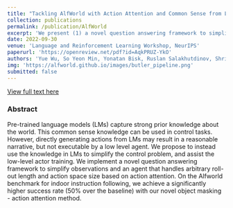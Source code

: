 ```yaml
---
title: "Tackling AlfWorld with Action Attention and Common Sense from Language Models"
collection: publications
permalink: /publication/AlfWorld
excerpt: 'We present (1) a novel question answering framework to simplify observation and (2) an action attention framework to handle large and variable size action space for the AlfWorld simulator.'
date: 2022-09-30
venue: 'Language and Reinforcement Learning Workshop, NeurIPS'
paperurl: 'https://openreview.net/pdf?id=AqkPRUZ-YkO'
authors: 'Yue Wu, So Yeon Min, Yonatan Bisk, Ruslan Salakhutdinov, Shrimai Prabhumoye'
img: 'https://alfworld.github.io/images/butler_pipeline.png'
submitted: false
---
```

[View full text here](https://openreview.net/pdf?id=AqkPRUZ-YkO)

<!-- <img src="https://www.yuewu.ml/files/demos/UWAC.gif"
     alt="Figure Illustration"/> -->
### Abstract
Pre-trained language models (LMs) capture strong prior knowledge about the world. This common sense knowledge can be used in control tasks. However, directly generating actions from LMs may result in a reasonable narrative, but not executable by a low level agent. We propose to instead use the knowledge in LMs to simplify the control problem, and assist the low-level actor training. We implement a novel question answering framework to simplify observations and an agent that handles arbitrary roll-out length and action space size based on action attention. On the Alfworld benchmark for indoor instruction following, we achieve a significantly higher success rate (50% over the baseline) with our novel object masking - action attention method.

